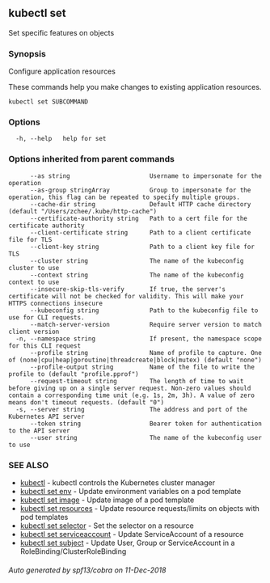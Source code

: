 ## kubectl set

Set specific features on objects

### Synopsis

Configure application resources 

These commands help you make changes to existing application resources.

```
kubectl set SUBCOMMAND
```

### Options

```
  -h, --help   help for set
```

### Options inherited from parent commands

```
      --as string                      Username to impersonate for the operation
      --as-group stringArray           Group to impersonate for the operation, this flag can be repeated to specify multiple groups.
      --cache-dir string               Default HTTP cache directory (default "/Users/zchee/.kube/http-cache")
      --certificate-authority string   Path to a cert file for the certificate authority
      --client-certificate string      Path to a client certificate file for TLS
      --client-key string              Path to a client key file for TLS
      --cluster string                 The name of the kubeconfig cluster to use
      --context string                 The name of the kubeconfig context to use
      --insecure-skip-tls-verify       If true, the server's certificate will not be checked for validity. This will make your HTTPS connections insecure
      --kubeconfig string              Path to the kubeconfig file to use for CLI requests.
      --match-server-version           Require server version to match client version
  -n, --namespace string               If present, the namespace scope for this CLI request
      --profile string                 Name of profile to capture. One of (none|cpu|heap|goroutine|threadcreate|block|mutex) (default "none")
      --profile-output string          Name of the file to write the profile to (default "profile.pprof")
      --request-timeout string         The length of time to wait before giving up on a single server request. Non-zero values should contain a corresponding time unit (e.g. 1s, 2m, 3h). A value of zero means don't timeout requests. (default "0")
  -s, --server string                  The address and port of the Kubernetes API server
      --token string                   Bearer token for authentication to the API server
      --user string                    The name of the kubeconfig user to use
```

### SEE ALSO

* [kubectl](kubectl.md)	 - kubectl controls the Kubernetes cluster manager
* [kubectl set env](kubectl_set_env.md)	 - Update environment variables on a pod template
* [kubectl set image](kubectl_set_image.md)	 - Update image of a pod template
* [kubectl set resources](kubectl_set_resources.md)	 - Update resource requests/limits on objects with pod templates
* [kubectl set selector](kubectl_set_selector.md)	 - Set the selector on a resource
* [kubectl set serviceaccount](kubectl_set_serviceaccount.md)	 - Update ServiceAccount of a resource
* [kubectl set subject](kubectl_set_subject.md)	 - Update User, Group or ServiceAccount in a RoleBinding/ClusterRoleBinding

###### Auto generated by spf13/cobra on 11-Dec-2018
